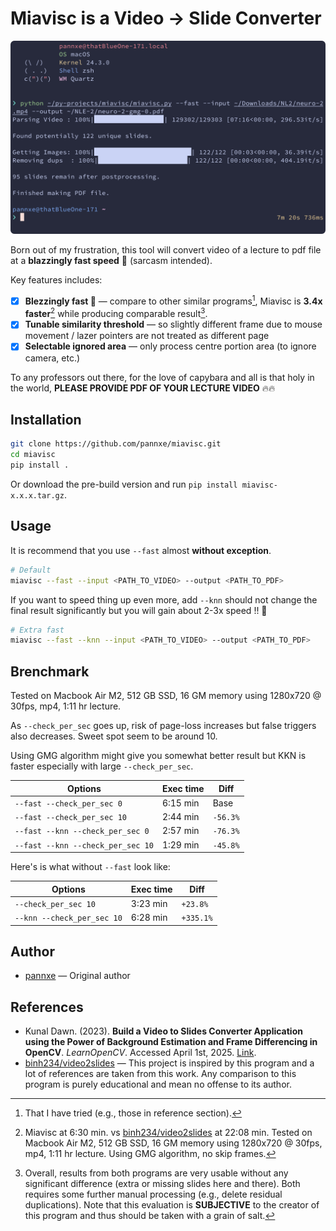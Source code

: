 # Miavisc is a Video → Slide Converter

![alt text](img/image.png)

Born out of my frustration, this tool will convert video of a lecture to pdf file at a **blazzingly fast speed** 🚀 (sarcasm intended).

Key features includes:

- [x] **Blezzingly fast 🚀** — compare to other similar programs[^3], Miavisc is **3.4x faster**[^4] while producing comparable result[^5].
- [x] **Tunable similarity threshold** — so slightly different frame due to mouse movement / lazer pointers are not treated as different page
- [x] **Selectable ignored area** — only process centre portion area (to ignore camera, etc.)

[^3]: That I have tried (e.g., those in reference section).
[^4]: Miavisc at 6:30 min. vs [binh234/video2slides](https://github.com/binh234/video2slides) at 22:08 min. Tested on Macbook Air M2, 512 GB SSD, 16 GM memory using 1280x720 @ 30fps, mp4, 1:11 hr lecture. Using GMG algorithm, no skip frames.
[^5]:
    Overall, results from both programs are very usable without any significant difference (extra or missing slides here and there).
    Both requires some further manual processing (e.g., delete residual duplications).
    Note that this evaluation is **SUBJECTIVE** to the creator of this program and thus should be taken with a grain of salt.

To any professors out there, for the love of capybara and all is that holy in the world, **PLEASE PROVIDE PDF OF YOUR LECTURE VIDEO** 🔥🔥

## Installation

```bash
git clone https://github.com/pannxe/miavisc.git
cd miavisc
pip install .
```

Or download the pre-build version and run `pip install miavisc-x.x.x.tar.gz`.

## Usage

It is recommend that you use `--fast` almost **without exception**.

```bash
# Default
miavisc --fast --input <PATH_TO_VIDEO> --output <PATH_TO_PDF>
```

If you want to speed thing up even more, add `--knn` should not change the final result significantly but you will gain about 2-3x speed !! 🚀

```bash
# Extra fast
miavisc --fast --knn --input <PATH_TO_VIDEO> --output <PATH_TO_PDF>
```

## Brenchmark

Tested on Macbook Air M2, 512 GB SSD, 16 GM memory using 1280x720 @ 30fps, mp4, 1:11 hr lecture.

As `--check_per_sec` goes up, risk of page-loss increases but false triggers also decreases. Sweet spot seem to be around 10.

Using GMG algorithm might give you somewhat better result but KKN is faster especially with large `--check_per_sec`.

| Options                           | Exec time | Diff     |
| --------------------------------- | --------- | -------- |
| `--fast --check_per_sec 0`        | 6:15 min  | Base     |
| `--fast --check_per_sec 10`       | 2:44 min  | `-56.3%` |
| `--fast --knn --check_per_sec 0`  | 2:57 min  | `-76.3%` |
| `--fast --knn --check_per_sec 10` | 1:29 min  | `-45.8%` |

Here's is what without `--fast` look like:

| Options                    | Exec time | Diff      |
| -------------------------- | --------- | --------- |
| `--check_per_sec 10`       | 3:23 min  | `+23.8%`  |
| `--knn --check_per_sec 10` | 6:28 min  | `+335.1%` |

## Author

- [pannxe](https://github.com/pannxe) — Original author

## References

- Kunal Dawn. (2023). **Build a Video to Slides Converter Application using the Power of Background Estimation and Frame Differencing in OpenCV**. _LearnOpenCV_. Accessed April 1st, 2025. [Link](https://learnopencv.com/video-to-slides-converter-using-background-subtraction/).
- [binh234/video2slides](https://github.com/binh234/video2slides) — This project is inspired by this program and a lot of references are taken from this work.
  Any comparison to this program is purely educational and mean no offense to its author.
